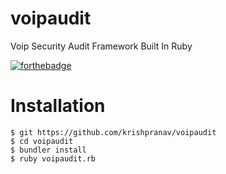 # voipaudit
Voip Security Audit Framework Built In Ruby

[![forthebadge](https://forthebadge.com/images/badges/made-with-ruby.svg)](https://forthebadge.com)

# Installation
```
$ git https://github.com/krishpranav/voipaudit
$ cd voipaudit
$ bundler install
$ ruby voipaudit.rb
```
